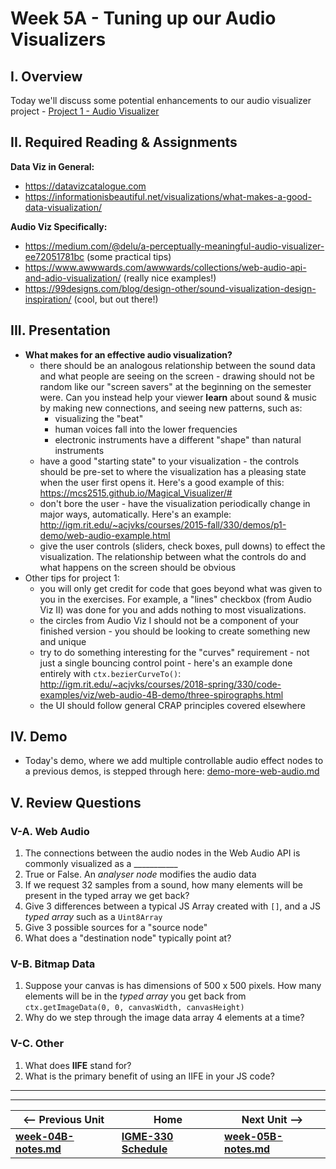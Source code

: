 # Week 5A - Tuning up our Audio Visualizers

## I. Overview
Today we'll discuss some potential enhancements to our audio visualizer project - [Project 1 - Audio Visualizer](../projects/project-1.md)

## II. Required Reading & Assignments

**Data Viz in General:**
  - https://datavizcatalogue.com
  - https://informationisbeautiful.net/visualizations/what-makes-a-good-data-visualization/
  
**Audio Viz Specifically:**
- https://medium.com/@delu/a-perceptually-meaningful-audio-visualizer-ee72051781bc (some practical tips)
- https://www.awwwards.com/awwwards/collections/web-audio-api-and-adio-visualization/ (really nice examples!)
- https://99designs.com/blog/design-other/sound-visualization-design-inspiration/ (cool, but out there!)


## III. Presentation
- **What makes for an effective audio visualization?**
  - there should be an analogous relationship between the sound data and what people are seeing on the screen - drawing should not be random like our "screen savers" at the beginning on the semester were. Can you instead help your viewer **learn** about sound & music by making new connections, and seeing new patterns, such as:
    - visualizing the "beat"
    - human voices fall into the lower frequencies
    - electronic instruments have a different "shape" than natural instruments
  - have a good "starting state" to your visualization - the controls should be pre-set to where the visualization has a pleasing state when the user first opens it. Here's a good example of this: https://mcs2515.github.io/Magical_Visualizer/#
  - don't bore the user - have the visualization periodically change in major ways, automatically. Here's an example: http://igm.rit.edu/~acjvks/courses/2015-fall/330/demos/p1-demo/web-audio-example.html
  - give the user controls (sliders, check boxes, pull downs) to effect the visualization. The relationship between what the controls do and what happens on the screen should be obvious
- Other tips for project 1:
  - you will only get credit for code that goes beyond what was given to you in the exercises. For example, a "lines" checkbox (from Audio Viz II) was done for you and adds nothing to most visualizations.
  - the circles from Audio Viz I should not be a component of your finished version - you should be looking to create something new and unique
  - try to do something interesting for the "curves" requirement - not just a single bouncing control point - here's an example done entirely with `ctx.bezierCurveTo()`: http://igm.rit.edu/~acjvks/courses/2018-spring/330/code-examples/viz/web-audio-4B-demo/three-spirographs.html
  - the UI should follow general CRAP principles covered elsewhere


## IV. Demo
- Today's demo, where we add multiple controllable audio effect nodes to a previous demos, is stepped through here: [demo-more-web-audio.md](https://github.com/tonethar/IGME-330-Master/blob/master/notes/demo-more-web-audio.md)

## V. Review Questions

### V-A. Web Audio
1. The connections between the audio nodes in the Web Audio API is commonly visualized as a ___________
2. True or False. An *analyser node* modifies the audio data
3. If we request 32 samples from a sound, how many elements will be present in the typed array we get back?
4. Give 3 differences between a typical JS Array created with `[]`, and a JS *typed array* such as a `Uint8Array`
5. Give 3 possible sources for a "source node"
6. What does a "destination node" typically point at?

### V-B. Bitmap Data
1. Suppose your canvas is has dimensions of 500 x 500 pixels. How many elements will be in the *typed array* you get back from `ctx.getImageData(0, 0, canvasWidth, canvasHeight)`
1. Why do we step through the image data array 4 elements at a time?

### V-C. Other
1. What does **IIFE** stand for?
1. What is the primary benefit of using an IIFE in your JS code?




<hr><hr>

| <-- Previous Unit | Home | Next Unit -->
| --- | --- | --- 
| [**week-04B-notes.md**](week-04B-notes.md)     |  [**IGME-330 Schedule**](../schedule.md) | [**week-05B-notes.md**](week-05B-notes.md)
